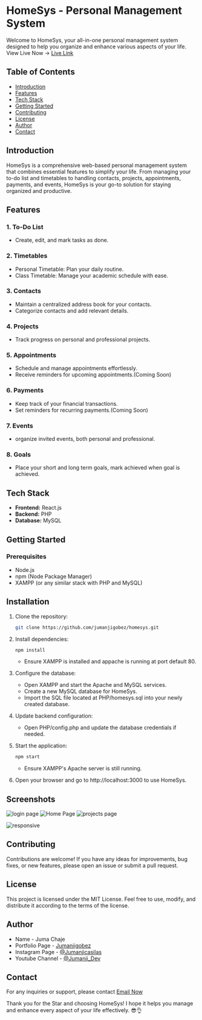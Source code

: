 # HomeSys - Personal Management System

Welcome to HomeSys, your all-in-one personal management system designed to help you organize and enhance various aspects of your life. View Live Now -> [Live Link](https://homesys.000webhostapp.com/)

## Table of Contents

- [Introduction](#introduction)
- [Features](#features)
- [Tech Stack](#tech-stack)
- [Getting Started](#getting-started)
- [Contributing](#contributing)
- [License](#license)
- [Author](#author)
- [Contact](#contact)

## Introduction

HomeSys is a comprehensive web-based personal management system that combines essential features to simplify your life. From managing your to-do list and timetables to handling contacts, projects, appointments, payments, and events, HomeSys is your go-to solution for staying organized and productive.

## Features

### 1. To-Do List
- Create, edit, and mark tasks as done.


### 2. Timetables
- Personal Timetable: Plan your daily routine.
- Class Timetable: Manage your academic schedule with ease.

### 3. Contacts
- Maintain a centralized address book for your contacts.
- Categorize contacts and add relevant details.

### 4. Projects
- Track progress on personal and professional projects.


### 5. Appointments
- Schedule and manage appointments effortlessly.
- Receive reminders for upcoming appointments.(Coming Soon)

### 6. Payments
- Keep track of your financial transactions.
- Set reminders for recurring payments.(Coming Soon)

### 7. Events
- organize invited events, both personal and professional.

### 8. Goals
- Place your short and long term goals, mark achieved when goal is achieved.

## Tech Stack

- **Frontend:** React.js
- **Backend:** PHP
- **Database:** MySQL

## Getting Started

### Prerequisites

- Node.js
- npm (Node Package Manager)
- XAMPP (or any similar stack with PHP and MySQL)

## Installation

1. Clone the repository:
   ```bash
   git clone https://github.com/jumanjigobez/homesys.git
   ```

2. Install dependencies:
   ```bash
   npm install
   ```
   - Ensure XAMPP is installed and appache is running at port default 80.

3. Configure the database:
   - Open XAMPP and start the Apache and MySQL     services.
   - Create a new MySQL database for HomeSys.
   - Import the SQL file located at PHP/homesys.sql into your newly created database.

4. Update backend configuration:
   - Open PHP/config.php and update the database credentials if needed.

5. Start the application:
   ```bash
   npm start
   ```
   - Ensure XAMPP's Apache server is still running.

6. Open your browser and go to http://localhost:3000 to use HomeSys.

## Screenshots
![login page](https://github.com/Jumanjigobez/HomeSys/assets/73429193/96f525bf-135a-48d7-89a5-bde9cea9eaaa)
![Home Page](https://github.com/Jumanjigobez/HomeSys/assets/73429193/c7a7c668-0467-4f14-94e7-b6dd8a960e28)
![projects page](https://github.com/Jumanjigobez/HomeSys/assets/73429193/d647cf7d-fc4d-4894-9878-fa0ba08b5c29)

![responsive](https://github.com/Jumanjigobez/HomeSys/assets/73429193/5166b7a0-39a7-469c-8d45-cdc59eb13c74)


## Contributing
Contributions are welcome! If you have any ideas for improvements, bug fixes, or new features, please open an issue or submit a pull request.

## License
This project is licensed under the MIT License. Feel free to use, modify, and distribute it according to the terms of the license.

## Author

- Name - Juma Chaje
- Portfolio Page - [Jumanjigobez](https://jumanjigobez.github.io/personal_portfolio)
- Instagram Page - [@Jumanjicasilas](https://instagram.com/jumanjicasilas)
- Youtube Channel - [@Jumanji_Dev](https://youtube.com/@jumanji_dev)

## Contact
For any inquiries or support, please contact [Email Now](jumagobe3@gmail.com)

Thank you for the Star and choosing HomeSys! I hope it helps you manage and enhance every aspect of your life effectively. 😎👌
